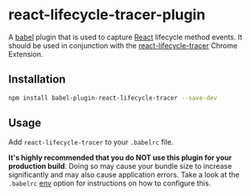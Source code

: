 # react-lifecycle-tracer-plugin 

A [babel](https://new.babeljs.io/) plugin that is used to capture [React](https://reactjs.org/) lifecycle method events. It should be used in conjunction with the [react-lifecycle-tracer](https://github.com/EBSCOIS/react-lifecycle-tracer) Chrome Extension.


## Installation
```sh
npm install babel-plugin-react-lifecycle-tracer --save-dev
```

## Usage
Add `react-lifecycle-tracer` to your `.babelrc` file. 

**It's highly recommended that you do NOT use this plugin for your production build**. Doing so may cause your bundle size to increase significantly and may also cause application errors. Take a look at the `.babelrc` [env](https://new.babeljs.io/docs/en/next/babelrc.html#env-environment-option) option for instructions on how to configure this. 